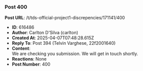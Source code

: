 ### Post 400
**Post URL**: /t/tds-official-project1-discrepencies/171141/400
- **ID**: 616486
- **Author**: Carlton D'Silva (carlton)
- **Created At**: 2025-04-07T07:48:28.615Z
- **Reply To**: Post 394 (Telvin Varghese, 22f2001640)
- **Content**:  
  We are checking you submission. We will get in touch shortly.
- **Reactions**: None
- **Post Number**: 400

